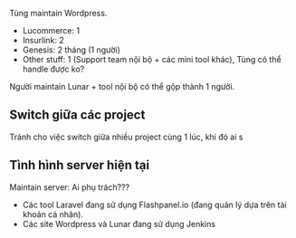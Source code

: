 

Tùng maintain Wordpress.

- Lucommerce: 1
- Insurlink: 2
- Genesis: 2 tháng (1 người)
- Other stuff: 1 (Support team nội bộ + các mini tool khác), Tùng có thể handle được ko?

Người maintain Lunar + tool nội bộ có thể gộp thành 1 người.


## Switch giữa các project

Tránh cho việc switch giữa nhiều project cùng 1 lúc, khi đó ai s

## Tình hình server hiện tại

Maintain server: Ai phụ trách???

- Các tool Laravel đang sử dụng Flashpanel.io (đang quản lý dựa trên tài khoản cá nhân).
- Các site Wordpress và Lunar đang sử dụng Jenkins








